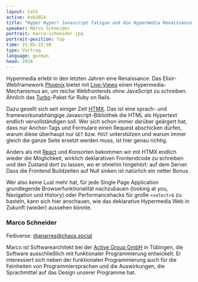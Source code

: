 ```yaml
---
layout: talk
active: bob2024
title: "Hyper Hyper! Javascript fatigue und die Hypermedia Renaissance (?)"
speaker: Marco Schneider
portrait: marco-schneider.jpg
portrait-position: top
time: 15:05–15:50
type: Vortrag
language: german
head: 2024
---
```


Hypermedia erlebt in den letzten Jahren eine Renaissance. Das
Elixir-Webframework [Phoenix](https://www.phoenixframework.org/)
bietet mit
[Live-Views](https://hexdocs.pm/phoenix_live_view/Phoenix.LiveView.html)
einen Hypermedia-Mechanismus an, um reiche Webfrontends ohne
JavaScript zu schreiben. Ähnlich das
[Turbo](https://www.hotrails.dev/turbo-rails)-Paket für Ruby on Rails.

Dazu gesellt sich seit einiger Zeit [HTMX](https://htmx.org/). Das ist
eine sprach- und frameworkunabhängige Javascript-Bibliothek die HTML
als Hypertext endlich vervollständigen soll. Wer sich schon immer
darüber geärgert hat, dass nur Anchor-Tags und Formulare einen Request
abschicken dürfen, warum diese überhaupt nur `GET` bzw. `POST`
unterstützen und warum immer gleich die ganze Seite ersetzt werden
muss, ist hier genau richtig.

Anders als mit [React](https://react.dev/) und Konsorten bekommen wir
mit HTMX endlich wieder die Möglichkeit, wirklich deklarativen
Frontendcode zu schreiben und den Zustand dort zu lassen, wo er
ohnehin hingehört: auf dem Server. Dass die Frontend Buildzeiten auf
Null sinken ist natürlich ein netter Bonus.

Wer also keine Lust mehr hat, für jede Single Page Application
grundlegende Browserfunktionalität nachzubauen (looking at you,
Navigation und History) oder Performancehacks für große `<select>`s zu
basteln, kann sich hier anschauen, wie das deklarative Hypermedia Web
in Zukunft (wieder) aussehen könnte.

### Marco Schneider

Fediverse: [@anarres@chaos.social](https://chaos.social/@anarres)

Marco ist Softwarearchitekt bei der [Active Group
GmbH](https://www.active-group.de) in Tübingen, die Software
ausschließlich mit funktionaler Programmierung entwickelt. Er
interessiert sich neben der funktionalen Programmierung auch für die
Feinheiten von Programmiersprachen und die Auswirkungen, die
Sprachmittel auf das Design unserer Programme hat.
